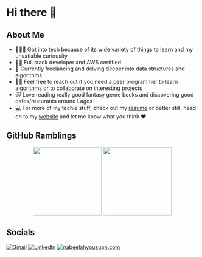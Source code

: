 # Hi there 👋

<!--
**NabeelahY/NabeelahY** is a ✨ _special_ ✨ repository because its `README.md` (this file) appears on your GitHub profile.

Here are some ideas to get you started:

- 🔭 I’m currently working on ...
- 🌱 I’m currently learning ...
- 👯 I’m looking to collaborate on ...
- 🤔 I’m looking for help with ...
- 💬 Ask me about ...
- 📫 How to reach me: ...
- 😄 Pronouns: ...
- ⚡ Fun fact: ...
-->
## About Me
- 👩🏾‍💻 Got into tech because of its wide variety of things to learn and my unsatiable curiousity
- 🧕🏽 Full stack developer and AWS certified 
- 🌱 Currently freelancing and delving deeper into data structures and algorithms
- 👯‍♀️ Feel free to reach out if you need a peer programmer to learn algorithms or to collaborate on interesting projects
- 😻 Love reading really good fantasy genre books and discovering good cafes/resturants around Lagos
- 💻 For more of my techie stuff, check out my [resume](https://docs.google.com/document/d/1CXBIXt-V3c1So7yRu10hqqHY6gbbKwxCbJWB5J35j38/edit?usp=sharing) or better still, head on to my [website](https://nabeelahyousuph.com/) and let me know what you think ♥️

## GitHub Ramblings
<p align="center">
<a href="https://github.com/NabeelahY">
  <img height="180em" src="https://github-readme-stats-eight-theta.vercel.app/api?username=NabeelahY&show_icons=true&theme=react&include_all_commits=true&count_private=true"/>
  <img height="180em" src="https://github-readme-stats-eight-theta.vercel.app/api/top-langs/?username=NabeelahY&layout=compact&langs_count=8&theme=react"/>
</a>
</p>

## Socials
[![Gmail](https://img.shields.io/badge/-GMAIL-D14836?style=for-the-badge&logo=gmail&logoColor=white)](mailto:nabeelahyousuph@gmail.com)
[![LinkedIn](https://img.shields.io/badge/-LINKEDIN-0077B5?style=for-the-badge&logo=linkedin&logoColor=white)](https://www.linkedin.com/in/nabeelah-yousuph/)
[![nabeelahyousuph.com](https://img.shields.io/badge/-ADAMALSTON.COM-000000?style=for-the-badge&logo=react&logoColor=white)](https://www.nabeelahyousuph.com/)
